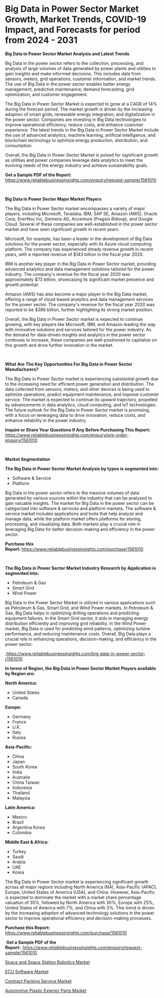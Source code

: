 <p><h1>Big Data in Power Sector Market Growth, Market Trends, COVID-19 Impact, and Forecasts for period from 2024 - 2031</h1></p><p><strong>Big Data in Power Sector Market Analysis and Latest Trends</strong></p>
<p><p>Big Data in the power sector refers to the collection, processing, and analysis of large volumes of data generated by power plants and utilities to gain insights and make informed decisions. This includes data from sensors, meters, grid operations, customer information, and market trends. The use of Big Data in the power sector enables better energy management, predictive maintenance, demand forecasting, grid optimization, and customer engagement.</p><p>The Big Data in Power Sector Market is expected to grow at a CAGR of 14% during the forecast period. The market growth is driven by the increasing adoption of smart grids, renewable energy integration, and digitalization in the power sector. Companies are investing in Big Data technologies to improve operational efficiency, reduce costs, and enhance customer experience. The latest trends in the Big Data in Power Sector Market include the use of advanced analytics, machine learning, artificial intelligence, and blockchain technology to optimize energy production, distribution, and consumption.</p><p>Overall, the Big Data in Power Sector Market is poised for significant growth as utilities and power companies leverage data analytics to meet the evolving needs of the energy industry and achieve sustainability goals.</p></p>
<p><strong>Get a Sample PDF of the Report:&nbsp;</strong> <a href="https://www.reliablebusinessinsights.com/enquiry/request-sample/1561010">https://www.reliablebusinessinsights.com/enquiry/request-sample/1561010</a></p>
<p>&nbsp;</p>
<p><strong>Big Data in Power Sector Major Market Players</strong></p>
<p><p>The Big Data in Power Sector market encompasses a variety of major players, including Microsoft, Teradata, IBM, SAP SE, Amazon (AWS), Oracle Corp, EnerNoc Inc, Siemens AG, Accenture (Pragsis Bidoop), and Google Cloud. Several of these companies are well-established in the power sector market and have seen significant growth in recent years.</p><p>Microsoft, for example, has been a leader in the development of Big Data solutions for the power sector, especially with its Azure cloud computing platform. The company has experienced steady revenue growth in recent years, with a reported revenue of $143 billion in the fiscal year 2020.</p><p>IBM is another key player in the Big Data in Power Sector market, providing advanced analytics and data management solutions tailored for the power industry. The company's revenue for the fiscal year 2020 was approximately $73 billion, showcasing its significant market presence and growth potential.</p><p>Amazon (AWS) has also become a major player in the Big Data market, offering a range of cloud-based analytics and data management services for the power sector. The company's revenue for the fiscal year 2020 was reported to be $386 billion, further highlighting its strong market position.</p><p>Overall, the Big Data in Power Sector market is expected to continue growing, with key players like Microsoft, IBM, and Amazon leading the way with innovative solutions and services tailored for the power industry. As the demand for data-driven insights and analytics in the power sector continues to increase, these companies are well-positioned to capitalize on this growth and drive further innovation in the market.</p></p>
<p>&nbsp;</p>
<p><strong>What Are The Key Opportunities For Big Data in Power Sector Manufacturers?</strong></p>
<p><p>The Big Data in Power Sector market is experiencing substantial growth due to the increasing need for efficient power generation and distribution. The data collected from sensors, meters, and other devices is being used to optimize operations, predict equipment maintenance, and improve customer service. The market is expected to continue its upward trajectory, propelled by advancements in data analytics, cloud computing, and IoT technologies. The future outlook for the Big Data in Power Sector market is promising, with a focus on leveraging data to drive innovation, reduce costs, and enhance reliability in the power industry.</p></p>
<p><strong>Inquire or Share Your Questions If Any Before Purchasing This Report:</strong> <a href="https://www.reliablebusinessinsights.com/enquiry/pre-order-enquiry/1561010">https://www.reliablebusinessinsights.com/enquiry/pre-order-enquiry/1561010</a></p>
<p>&nbsp;</p>
<p><strong>Market Segmentation</strong></p>
<p><strong>The Big Data in Power Sector Market Analysis by types is segmented into:</strong></p>
<p><ul><li>Software & Service</li><li>Platform</li></ul></p>
<p><p>Big Data in the power sector refers to the massive volumes of data generated by various sources within the industry that can be analyzed to gain valuable insights. The market for Big Data in the power sector can be categorized into software & services and platform markets. The software & service market includes applications and tools that help analyze and manage data, while the platform market offers platforms for storing, processing, and visualizing data. Both markets play a crucial role in leveraging Big Data for better decision-making and efficiency in the power sector.</p></p>
<p><strong>Purchase this Report:&nbsp;</strong><a href="https://www.reliablebusinessinsights.com/purchase/1561010">https://www.reliablebusinessinsights.com/purchase/1561010</a></p>
<p>&nbsp;</p>
<p><strong>The Big Data in Power Sector Market Industry Research by Application is segmented into:</strong></p>
<p><ul><li>Petroleum & Gas</li><li>Smart Grid</li><li>Wind Power</li></ul></p>
<p><p>Big Data in the Power Sector Market is utilized in various applications such as Petroleum & Gas, Smart Grid, and Wind Power markets. In Petroleum & Gas, Big Data helps in optimizing drilling operations and predicting equipment failures. In the Smart Grid sector, it aids in managing energy distribution efficiently and improving grid reliability. In the Wind Power market, Big Data is used for predicting wind patterns, optimizing turbine performance, and reducing maintenance costs. Overall, Big Data plays a crucial role in enhancing operations, decision-making, and efficiency in the power sector.</p></p>
<p><a href="https://www.reliablebusinessinsights.com/big-data-in-power-sector-r1561010">&nbsp;https://www.reliablebusinessinsights.com/big-data-in-power-sector-r1561010</a></p>
<p><strong>In terms of Region, the Big Data in Power Sector Market Players available by Region are:</strong></p>
<p>
    <p> <strong> North America: </strong>
        <ul>
            <li>United States</li>
            <li>Canada</li>
        </ul>
        </p> 
    <p> <strong> Europe: </strong>
        <ul>
            <li>Germany</li>
            <li>France</li>
            <li>U.K.</li>
            <li>Italy</li>
            <li>Russia</li>
        </ul>
        </p> 
    <p> <strong> Asia-Pacific: </strong>
        <ul>
            <li>China</li>
            <li>Japan</li>
            <li>South Korea</li>
            <li>India</li>
            <li>Australia</li>
            <li>China Taiwan</li>
            <li>Indonesia</li>
            <li>Thailand</li>
            <li>Malaysia</li>
        </ul>
        </p> 
    <p> <strong> Latin America: </strong>
        <ul>
            <li>Mexico</li>
            <li>Brazil</li>
            <li>Argentina Korea</li>
            <li>Colombia</li>
        </ul>
        </p> 
    <p> <strong> Middle East & Africa: </strong>
        <ul>
            <li>Turkey</li>
            <li>Saudi</li>
            <li>Arabia</li>
            <li>UAE</li>
            <li>Korea</li>
        </ul>
    </p>
    </p>
<p><p>The Big Data in Power Sector market is experiencing significant growth across all major regions including North America (NA), Asia-Pacific (APAC), Europe, United States of America (USA), and China. However, Asia-Pacific is expected to dominate the market with a market share percentage valuation of 35%, followed by North America with 30%, Europe with 25%, United States of America with 7%, and China with 3%. This trend is driven by the increasing adoption of advanced technology solutions in the power sector to improve operational efficiency and decision-making processes.</p></p>
<p><strong>Purchase this Report: </strong><a href="https://www.reliablebusinessinsights.com/purchase/1561010">https://www.reliablebusinessinsights.com/purchase/1561010</a></p>
<p>&nbsp;<strong>Get a Sample PDF of the Report:&nbsp;&nbsp;</strong><a href="https://www.reliablebusinessinsights.com/enquiry/request-sample/1561010">https://www.reliablebusinessinsights.com/enquiry/request-sample/1561010</a></p>
<p><strong></strong></p>
<p><p><a href="https://www.linkedin.com/pulse/exploring-space-station-robotics-market-dynamics-global-trends-f0xhe?trackingId=e1TqbWdRsju%2B1t5pM1nHFQ%3D%3D">Space and Space Station Robotics Market</a></p><p><a href="https://github.com/bmorecock/Market-Research-Report-List-4/blob/main/ecu-software-market.md">ECU Software Market</a></p><p><a href="https://github.com/drzsklfn31/Market-Research-Report-List-1/blob/main/contract-packing-service-market.md">Contract Packing Service Market</a></p><p><a href="https://www.linkedin.com/pulse/automotive-plastic-exterior-parts-market-forecasts-trends-0pxge">Automotive Plastic Exterior Parts Market</a></p></p>